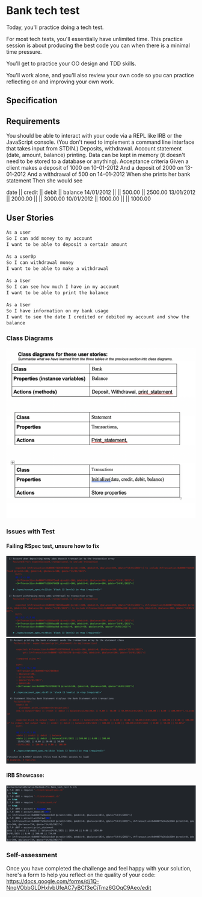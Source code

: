 # Bank tech test
Today, you'll practice doing a tech test.

For most tech tests, you'll essentially have unlimited time. This practice session is about producing the best code you can when there is a minimal time pressure.

You'll get to practice your OO design and TDD skills.

You'll work alone, and you'll also review your own code so you can practice reflecting on and improving your own work.

## Specification
## Requirements
You should be able to interact with your code via a REPL like IRB or the JavaScript console. (You don't need to implement a command line interface that takes input from STDIN.)
Deposits, withdrawal.
Account statement (date, amount, balance) printing.
Data can be kept in memory (it doesn't need to be stored to a database or anything).
Acceptance criteria
Given a client makes a deposit of 1000 on 10-01-2012
And a deposit of 2000 on 13-01-2012
And a withdrawal of 500 on 14-01-2012
When she prints her bank statement
Then she would see

date || credit || debit || balance
14/01/2012 || || 500.00 || 2500.00
13/01/2012 || 2000.00 || || 3000.00
10/01/2012 || 1000.00 || || 1000.00

## User Stories
```
As a user
So I can add money to my account
I want to be able to deposit a certain amount

As a user0p
So I can withdrawal money
I want to be able to make a withdrawal

As a User
So I can see how much I have in my account
I want to be able to print the balance

As a User
So I have information on my bank usage
I want to see the date I credited or debited my account and show the balance
```

### Class Diagrams
![Class Diagrams](/images/Diagrams.png)

### Issues with Test
#### Failing RSpec test, unsure how to fix
![Error Messages](/images/Error_Messages1.png)
![Error Messages](/images/Error_Messages2.png)

#### IRB Showcase:
![IRB](/images/IRB.png)

### Self-assessment
Once you have completed the challenge and feel happy with your solution, here's a form to help you reflect on the quality of your code: https://docs.google.com/forms/d/1Q-NnqVObbGLDHxlvbUfeAC7yBCf3eCjTmz6GOqC9Aeo/edit
